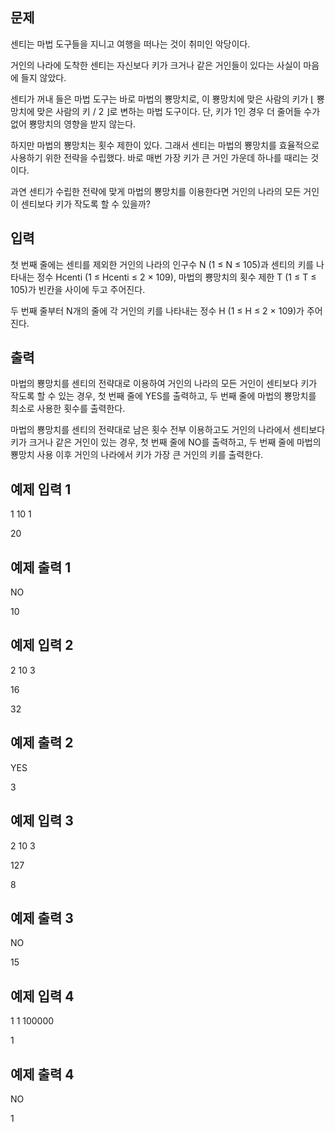 ## 문제
센티는 마법 도구들을 지니고 여행을 떠나는 것이 취미인 악당이다.

거인의 나라에 도착한 센티는 자신보다 키가 크거나 같은 거인들이 있다는 사실이 마음에 들지 않았다.

센티가 꺼내 들은 마법 도구는 바로 마법의 뿅망치로, 이 뿅망치에 맞은 사람의 키가 ⌊ 뿅망치에 맞은 사람의 키 / 2 ⌋로 변하는 마법 도구이다. 단, 키가 1인 경우 더 줄어들 수가 없어 뿅망치의 영향을 받지 않는다.

하지만 마법의 뿅망치는 횟수 제한이 있다. 그래서 센티는 마법의 뿅망치를 효율적으로 사용하기 위한 전략을 수립했다. 바로 매번 가장 키가 큰 거인 가운데 하나를 때리는 것이다.

과연 센티가 수립한 전략에 맞게 마법의 뿅망치를 이용한다면 거인의 나라의 모든 거인이 센티보다 키가 작도록 할 수 있을까?

## 입력
첫 번째 줄에는 센티를 제외한 거인의 나라의 인구수 N (1 ≤ N ≤ 105)과 센티의 키를 나타내는 정수 Hcenti (1 ≤ Hcenti ≤ 2 × 109), 마법의 뿅망치의 횟수 제한 T (1 ≤ T ≤ 105)가 빈칸을 사이에 두고 주어진다.

두 번째 줄부터 N개의 줄에 각 거인의 키를 나타내는 정수 H (1 ≤ H ≤ 2 × 109)가 주어진다.

## 출력
마법의 뿅망치를 센티의 전략대로 이용하여 거인의 나라의 모든 거인이 센티보다 키가 작도록 할 수 있는 경우, 첫 번째 줄에 YES를 출력하고, 두 번째 줄에 마법의 뿅망치를 최소로 사용한 횟수를 출력한다.

마법의 뿅망치를 센티의 전략대로 남은 횟수 전부 이용하고도 거인의 나라에서 센티보다 키가 크거나 같은 거인이 있는 경우, 첫 번째 줄에 NO를 출력하고, 두 번째 줄에 마법의 뿅망치 사용 이후 거인의 나라에서 키가 가장 큰 거인의 키를 출력한다.

## 예제 입력 1
1 10 1

20

## 예제 출력 1
NO

10

## 예제 입력 2
2 10 3

16

32

## 예제 출력 2
YES

3

## 예제 입력 3
2 10 3

127

8

## 예제 출력 3
NO

15

## 예제 입력 4
1 1 100000

1

## 예제 출력 4
NO

1